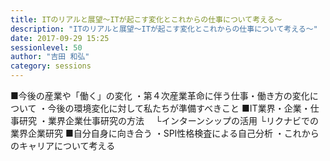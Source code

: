 ```yaml
---
title: ITのリアルと展望～ITが起こす変化とこれからの仕事について考える～
description: "ITのリアルと展望～ITが起こす変化とこれからの仕事について考える～"
date: 2017-09-29 15:25
sessionlevel: 50
author: "吉田 和弘"
category: sessions
---
```

■今後の産業や「働く」の変化 ・第４次産業革命に伴う仕事・働き方の変化について ・今後の環境変化に対して私たちが準備すべきこと ■IT業界・企業・仕事研究 ・業界企業仕事研究の方法 　└インターンシップの活用 └リクナビでの業界企業研究 ■自分自身に向き合う ・SPI性格検査による自己分析 ・これからのキャリアについて考える
